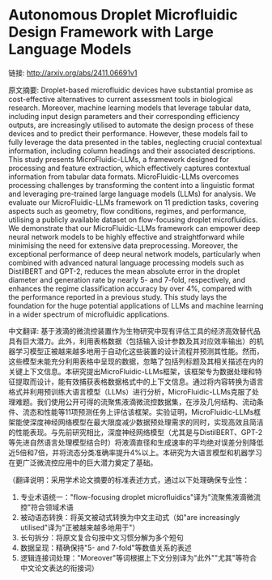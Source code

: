 # Autonomous Droplet Microfluidic Design Framework with Large Language Models

链接: http://arxiv.org/abs/2411.06691v1

原文摘要:
Droplet-based microfluidic devices have substantial promise as cost-effective
alternatives to current assessment tools in biological research. Moreover,
machine learning models that leverage tabular data, including input design
parameters and their corresponding efficiency outputs, are increasingly
utilised to automate the design process of these devices and to predict their
performance. However, these models fail to fully leverage the data presented in
the tables, neglecting crucial contextual information, including column
headings and their associated descriptions. This study presents
MicroFluidic-LLMs, a framework designed for processing and feature extraction,
which effectively captures contextual information from tabular data formats.
MicroFluidic-LLMs overcomes processing challenges by transforming the content
into a linguistic format and leveraging pre-trained large language models
(LLMs) for analysis. We evaluate our MicroFluidic-LLMs framework on 11
prediction tasks, covering aspects such as geometry, flow conditions, regimes,
and performance, utilising a publicly available dataset on flow-focusing
droplet microfluidics. We demonstrate that our MicroFluidic-LLMs framework can
empower deep neural network models to be highly effective and straightforward
while minimising the need for extensive data preprocessing. Moreover, the
exceptional performance of deep neural network models, particularly when
combined with advanced natural language processing models such as DistilBERT
and GPT-2, reduces the mean absolute error in the droplet diameter and
generation rate by nearly 5- and 7-fold, respectively, and enhances the regime
classification accuracy by over 4%, compared with the performance reported in a
previous study. This study lays the foundation for the huge potential
applications of LLMs and machine learning in a wider spectrum of microfluidic
applications.

中文翻译:
基于液滴的微流控装置作为生物研究中现有评估工具的经济高效替代品具有巨大潜力。此外，利用表格数据（包括输入设计参数及其对应效率输出）的机器学习模型正被越来越多地用于自动化这些装置的设计流程并预测其性能。然而，这些模型未能充分利用表格中呈现的数据，忽略了包括列标题及其相关描述在内的关键上下文信息。本研究提出MicroFluidic-LLMs框架，该框架专为数据处理和特征提取而设计，能有效捕获表格数据格式中的上下文信息。通过将内容转换为语言格式并利用预训练大语言模型（LLMs）进行分析，MicroFluidic-LLMs克服了处理难题。我们使用公开可得的流聚焦液滴微流控数据集，在涉及几何结构、流动条件、流态和性能等11项预测任务上评估该框架。实验证明，MicroFluidic-LLMs框架能使深度神经网络模型在最大限度减少数据预处理需求的同时，实现高效且简洁的性能表现。与先前研究相比，深度神经网络模型（尤其是与DistilBERT、GPT-2等先进自然语言处理模型结合时）将液滴直径和生成速率的平均绝对误差分别降低近5倍和7倍，并将流态分类准确率提升4%以上。本研究为大语言模型和机器学习在更广泛微流控应用中的巨大潜力奠定了基础。

（翻译说明：采用学术论文摘要的标准表述方式，通过以下处理确保专业性：
1. 专业术语统一："flow-focusing droplet microfluidics"译为"流聚焦液滴微流控"符合领域术语
2. 被动语态转换：将英文被动式转换为中文主动式（如"are increasingly utilised"译为"正被越来越多地用于"）
3. 长句拆分：将原文复合句按中文习惯分解为多个短句
4. 数据呈现：精确保持"5- and 7-fold"等数值关系的表述
5. 逻辑连接词处理："Moreover"等词根据上下文分别译为"此外""尤其"等符合中文论文表达的衔接词）
